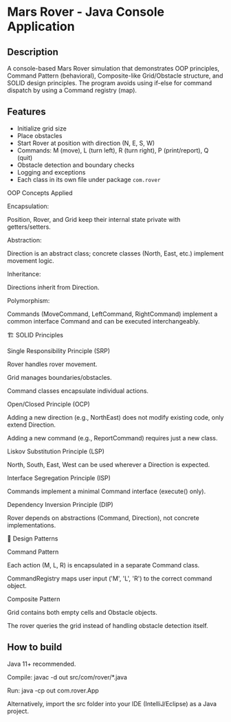 Mars Rover - Java Console Application
=====================================

Description
-----------
A console-based Mars Rover simulation that demonstrates OOP principles,
Command Pattern (behavioral), Composite-like Grid/Obstacle structure, and
SOLID design principles. The program avoids using if-else for command dispatch
by using a Command registry (map).

Features
--------
- Initialize grid size
- Place obstacles
- Start Rover at position with direction (N, E, S, W)
- Commands: M (move), L (turn left), R (turn right), P (print/report), Q (quit)
- Obstacle detection and boundary checks
- Logging and exceptions
- Each class in its own file under package `com.rover`

OOP Concepts Applied

Encapsulation:

Position, Rover, and Grid keep their internal state private with getters/setters.

Abstraction:

Direction is an abstract class; concrete classes (North, East, etc.) implement movement logic.

Inheritance:

Directions inherit from Direction.

Polymorphism:

Commands (MoveCommand, LeftCommand, RightCommand) implement a common interface Command and can be executed interchangeably.

🏗️ SOLID Principles

Single Responsibility Principle (SRP)

Rover handles rover movement.

Grid manages boundaries/obstacles.

Command classes encapsulate individual actions.

Open/Closed Principle (OCP)

Adding a new direction (e.g., NorthEast) does not modify existing code, only extend Direction.

Adding a new command (e.g., ReportCommand) requires just a new class.

Liskov Substitution Principle (LSP)

North, South, East, West can be used wherever a Direction is expected.

Interface Segregation Principle (ISP)

Commands implement a minimal Command interface (execute() only).

Dependency Inversion Principle (DIP)

Rover depends on abstractions (Command, Direction), not concrete implementations.

🎨 Design Patterns

Command Pattern

Each action (M, L, R) is encapsulated in a separate Command class.

CommandRegistry maps user input ('M', 'L', 'R') to the correct command object.

Composite Pattern

Grid contains both empty cells and Obstacle objects.

The rover queries the grid instead of handling obstacle detection itself.

How to build
------------
Java 11+ recommended.

Compile:
  javac -d out src/com/rover/*.java

Run:
  java -cp out com.rover.App

Alternatively, import the src folder into your IDE (IntelliJ/Eclipse) as a Java project.
